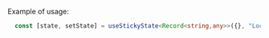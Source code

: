 Example of usage: 
```typescript
  const [state, setState] = useStickyState<Record<string,any>>({}, "Localstorage_key");
```
